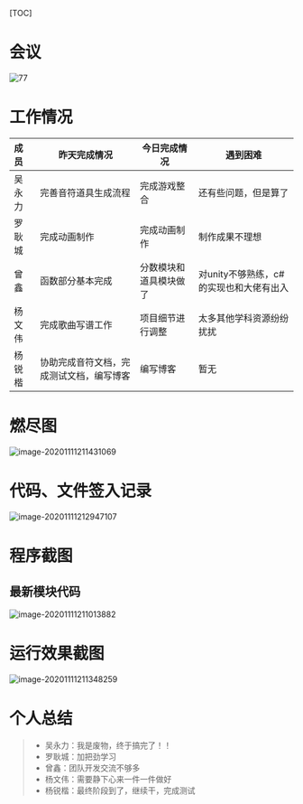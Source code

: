 [TOC]

# 会议

![77](https://img2020.cnblogs.com/blog/1656870/202011/1656870-20201111210827306-1980778155.png)

# 工作情况

| 成员   | 昨天完成情况                             | 今日完成情况           | 遇到困难                                |
| :----- | ---------------------------------------- | ---------------------- | --------------------------------------- |
| 吴永力 | 完善音符道具生成流程                     | 完成游戏整合           | 还有些问题，但是算了                    |
| 罗耿城 | 完成动画制作                             | 完成动画制作           | 制作成果不理想                          |
| 曾鑫   | 函数部分基本完成                         | 分数模块和道具模块做了 | 对unity不够熟练，c#的实现也和大佬有出入 |
| 杨文伟 | 完成歌曲写谱工作                         | 项目细节进行调整       | 太多其他学科资源纷纷扰扰                |
| 杨锐楷 | 协助完成音符文档，完成测试文档，编写博客 | 编写博客               | 暂无                                    |

# 燃尽图

![image-20201111211431069](https://img2020.cnblogs.com/blog/1656870/202011/1656870-20201111211430774-169241448.png)

# 代码、文件签入记录

![image-20201111212947107](https://img2020.cnblogs.com/blog/1656870/202011/1656870-20201111212946868-1961324840.png)

# 程序截图

## 最新模块代码

![image-20201111211013882](https://img2020.cnblogs.com/blog/1656870/202011/1656870-20201111211013645-291137210.png)

# 运行效果截图

![image-20201111211348259](https://img2020.cnblogs.com/blog/1656870/202011/1656870-20201111211348049-214465735.png)

# 个人总结

> - 吴永力：我是废物，终于搞完了！！
> - 罗耿城：加把劲学习
> - 曾鑫：团队开发交流不够多
> - 杨文伟：需要静下心来一件一件做好
> - 杨锐楷：最终阶段到了，继续干，完成测试



